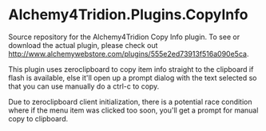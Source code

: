 # Alchemy4Tridion.Plugins.CopyInfo

Source repository for the Alchemy4Tridion Copy Info plugin. To see or download the actual plugin, please check out http://www.alchemywebstore.com/plugins/555e2ed73913f516a090e5ca.

This plugin uses zeroclipboard to copy item info straight to the clipboard if flash is available, else it'll open up a prompt dialog with the text selected so that you can use manually do a ctrl-c to copy.

Due to zeroclipboard client initialization, there is a potential race condition where if the menu item was clicked too soon, you'll get a prompt for manual copy to clipboard.